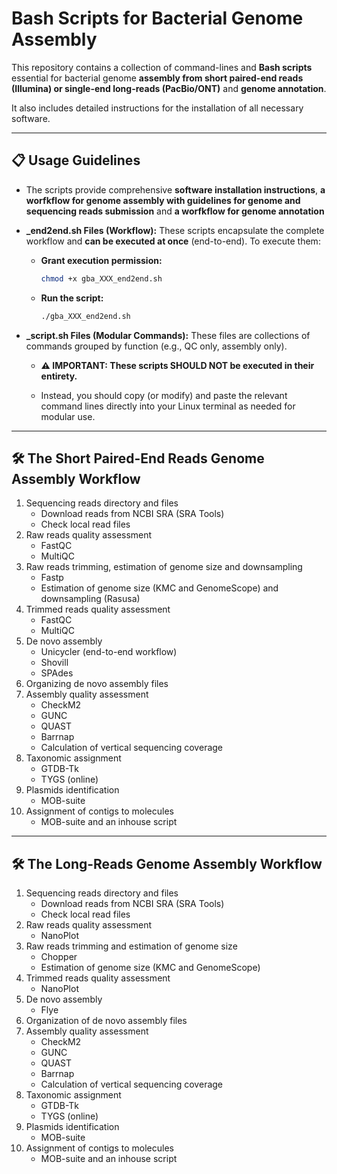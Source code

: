 # Bash Scripts for Bacterial Genome Assembly

This repository contains a collection of command-lines and **Bash scripts** essential for bacterial genome **assembly from short paired-end reads (Illumina) or single-end long-reads (PacBio/ONT)** and **genome annotation**.

It also includes detailed instructions for the installation of all necessary software.

---

## 📋 Usage Guidelines

* The scripts provide comprehensive **software installation instructions**, **a worfkflow for genome assembly with guidelines for genome and sequencing reads submission** and **a worfkflow for genome annotation**

* **_end2end.sh Files (Workflow):** These scripts encapsulate the complete workflow and **can be executed at once** (end-to-end). To execute them:
    
    * **Grant execution permission:**
        ```bash
        chmod +x gba_XXX_end2end.sh
        ```
    * **Run the script:**
        ```bash
        ./gba_XXX_end2end.sh
        ```

* **_script.sh Files (Modular Commands):** These files are collections of commands grouped by function (e.g., QC only, assembly only).

    * **⚠️ IMPORTANT: These scripts SHOULD NOT be executed in their entirety.**

    * Instead, you should copy (or modify) and paste the relevant command lines directly into your Linux terminal as needed for modular use.

---

## 🛠️ The Short Paired-End Reads Genome Assembly Workflow

1) Sequencing reads directory and files
    * Download reads from NCBI SRA (SRA Tools)
    * Check local read files
2) Raw reads quality assessment
    * FastQC
    * MultiQC
3) Raw reads trimming, estimation of genome size and downsampling
    * Fastp
    * Estimation of genome size (KMC and GenomeScope) and downsampling (Rasusa)
4) Trimmed reads quality assessment
    * FastQC
    * MultiQC
5) De novo assembly
    * Unicycler (end-to-end workflow)
    * Shovill
    * SPAdes
6) Organizing de novo assembly files
7) Assembly quality assessment
    * CheckM2
    * GUNC
    * QUAST
    * Barrnap
    * Calculation of vertical sequencing coverage
8) Taxonomic assignment
    * GTDB-Tk
    * TYGS (online)
9) Plasmids identification
    * MOB-suite 
10) Assignment of contigs to molecules
    * MOB-suite and an inhouse script

---

## 🛠️ The Long-Reads Genome Assembly Workflow

1) Sequencing reads directory and files
    * Download reads from NCBI SRA (SRA Tools)
    * Check local read files
2) Raw reads quality assessment
    * NanoPlot
3) Raw reads trimming and estimation of genome size
    * Chopper
    * Estimation of genome size (KMC and GenomeScope)
4) Trimmed reads quality assessment
    * NanoPlot
5) De novo assembly
    * Flye
6) Organization of de novo assembly files
7) Assembly quality assessment
    * CheckM2
    * GUNC
    * QUAST
    * Barrnap
    * Calculation of vertical sequencing coverage
8) Taxonomic assignment
    * GTDB-Tk
    * TYGS (online)
9) Plasmids identification
    * MOB-suite 
10) Assignment of contigs to molecules
    * MOB-suite and an inhouse script




